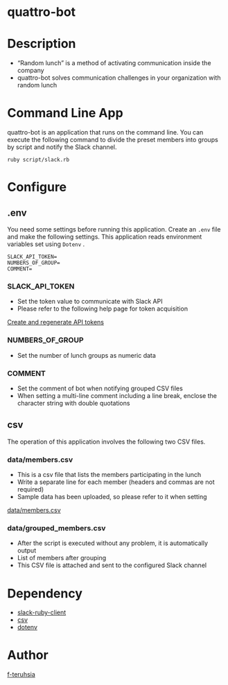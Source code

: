 # quattro-bot
# Description
- “Random lunch” is a method of activating communication inside the company
- quattro-bot solves communication challenges in your organization with random lunch

# Command Line App
quattro-bot is an application that runs on the command line.
You can execute the following command to divide the preset members into groups by script and notify the Slack channel.

```
ruby script/slack.rb
```

# Configure
## .env
You need some settings before running this application. 
Create an `.env` file and make the following settings.
This application reads environment variables set using `Dotenv` .

```
SLACK_API_TOKEN= 
NUMBERS_OF_GROUP=
COMMENT=
```
### SLACK_API_TOKEN
- Set the token value to communicate with Slack API
- Please refer to the following help page for token acquisition

[Create and regenerate API tokens](https://get.slack.help/hc/en-us/articles/215770388-Create-and-regenerate-API-tokens)

### NUMBERS_OF_GROUP
- Set the number of lunch groups as numeric data

### COMMENT
- Set the comment of bot when notifying grouped CSV files
- When setting a multi-line comment including a line break, enclose the character string with double quotations

## csv
The operation of this application involves the following two CSV files.

### data/members.csv
- This is a csv file that lists the members participating in the lunch
- Write a separate line for each member (headers and commas are not required)
- Sample data has been uploaded, so please refer to it when setting

[data/members.csv](https://github.com/f-teruhisa/quattro-bot/blob/master/data/members.csv)

### data/grouped_members.csv
- After the script is executed without any problem, it is automatically output
- List of members after grouping
- This CSV file is attached and sent to the configured Slack channel

# Dependency
- [slack-ruby-client](https://github.com/slack-ruby/slack-ruby-client)
- [csv](https://github.com/ruby/csv)
- [dotenv](https://github.com/bkeepers/dotenv)

# Author
[f-teruhsia](https://github.com/f-teruhisa)

